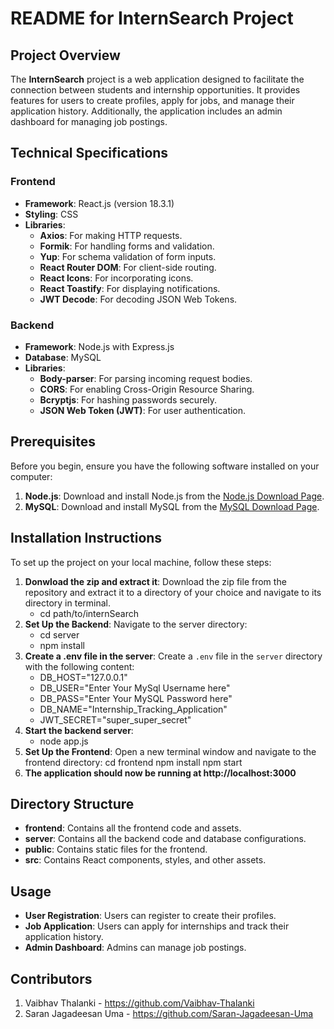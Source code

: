 # README for InternSearch Project

## Project Overview

The **InternSearch** project is a web application designed to facilitate the connection between students and internship opportunities. It provides features for users to create profiles, apply for jobs, and manage their application history. Additionally, the application includes an admin dashboard for managing job postings.

## Technical Specifications

### Frontend
- **Framework**: React.js (version 18.3.1)
- **Styling**: CSS
- **Libraries**:
  - **Axios**: For making HTTP requests.
  - **Formik**: For handling forms and validation.
  - **Yup**: For schema validation of form inputs.
  - **React Router DOM**: For client-side routing.
  - **React Icons**: For incorporating icons.
  - **React Toastify**: For displaying notifications.
  - **JWT Decode**: For decoding JSON Web Tokens.

### Backend
- **Framework**: Node.js with Express.js
- **Database**: MySQL
- **Libraries**:
  - **Body-parser**: For parsing incoming request bodies.
  - **CORS**: For enabling Cross-Origin Resource Sharing.
  - **Bcryptjs**: For hashing passwords securely.
  - **JSON Web Token (JWT)**: For user authentication.

## Prerequisites

Before you begin, ensure you have the following software installed on your computer:

1. **Node.js**: Download and install Node.js from the [Node.js Download Page](https://nodejs.org/).
2. **MySQL**: Download and install MySQL from the [MySQL Download Page](https://dev.mysql.com/downloads/mysql/).

## Installation Instructions

To set up the project on your local machine, follow these steps:

1. **Donwload the zip and extract it**: Download the zip file from the repository and extract it to a directory of your choice and navigate to its directory in terminal.
    - cd path/to/internSearch
2. **Set Up the Backend**:
   Navigate to the server directory:
   - cd server
   - npm install
3. **Create a .env file in the server**:
   Create a `.env` file in the `server` directory with the following content:
   - DB_HOST="127.0.0.1"
   - DB_USER="Enter Your MySql Username here"
   - DB_PASS="Enter Your MySQL Password here"
   - DB_NAME="Internship_Tracking_Application"
   - JWT_SECRET="super_super_secret"
4. **Start the backend server**:
   - node app.js
5. **Set Up the Frontend**:
   Open a new terminal window and navigate to the frontend directory:
   cd frontend
   npm install
   npm start
6. **The application should now be running at http://localhost:3000**
  
  
## Directory Structure
- **frontend**: Contains all the frontend code and assets.
- **server**: Contains all the backend code and database configurations.
- **public**: Contains static files for the frontend.
- **src**: Contains React components, styles, and other assets.

## Usage
- **User Registration**: Users can register to create their profiles.
- **Job Application**: Users can apply for internships and track their application history.
- **Admin Dashboard**: Admins can manage job postings.

## Contributors
1. Vaibhav Thalanki - https://github.com/Vaibhav-Thalanki
2. Saran Jagadeesan Uma - https://github.com/Saran-Jagadeesan-Uma

 